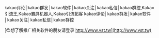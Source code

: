 kakao评论│kakao群发│kakao软件│kakao关注│kakao私信│kakao群控,Kakao引流王,Kakao霸屏机器人,Kakao引流拓客
kakao评论│kakao群发│kakao软件│kakao关注│kakao私信│kakao群控

[😍想了解推广相关软件的朋友请登录 http://www.vst.tw](http://www.vst.tw)



